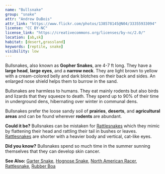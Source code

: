 ```yaml
---
name: "Bullsnake"
group: "snake"
attr: "Andrew DuBois"
attr_link: "https://www.flickr.com/photos/138578145@N04/33355933094"
license: "CC BY-NC"
license_link: "https://creativecommons.org/licenses/by-nc/2.0/"
location: [ab,sk]
habitat: [desert,grassland]
keywords: [reptile, snake]
visibility: low
---
```

Bullsnakes, also known as **Gopher Snakes**, are 4-7 ft long. They have a **large head**, **large eyes**, and a **narrow neck**. They are light brown to yellow with a cream-colored belly and dark blotches on their back and sides. An enlarged nose shield helps them to burrow in the sand.

Bullsnakes are harmless to humans. They eat mainly rodents but also birds and lizards that they squeeze to death. They spend up to 90% of their time in underground dens, hibernating over winter in communal dens.

Bullsnakes prefer the loose sandy soil of **prairies**, **deserts**, and **agricultural areas** and can be found wherever **rodents** are abundant.

**Could it be?** Bullsnakes can be mistaken for [Rattlesnakes](/herps/ratlsnak/) which they mimic by flattening their head and rattling their tail in bushes or leaves. [Rattlesnakes](/herps/ratlsnak/) are shorter with a heavier body and vertical, cat-like eyes.

**Did you know?** Bullsnakes spend so much time in the summer sunning themselves that they can develop skin cancer.

<!-- generated, do not edit -->
**See Also:**
[Garter Snake](/herps/gartsnake/),
[Hognose Snake](/herps/hognsnake/),
[North American Racer](/herps/naracer/),
[Rattlesnake](/herps/ratlsnak/),
[Rubber Boa](/herps/rubboa/)
